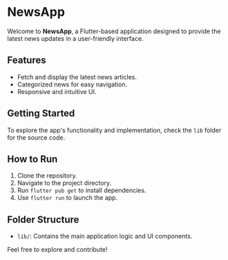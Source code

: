 # NewsApp

Welcome to **NewsApp**, a Flutter-based application designed to provide the latest news updates in a user-friendly interface.

## Features
- Fetch and display the latest news articles.
- Categorized news for easy navigation.
- Responsive and intuitive UI.

## Getting Started
To explore the app's functionality and implementation, check the `lib` folder for the source code.

## How to Run
1. Clone the repository.
2. Navigate to the project directory.
3. Run `flutter pub get` to install dependencies.
4. Use `flutter run` to launch the app.

## Folder Structure
- `lib/`: Contains the main application logic and UI components.

Feel free to explore and contribute!